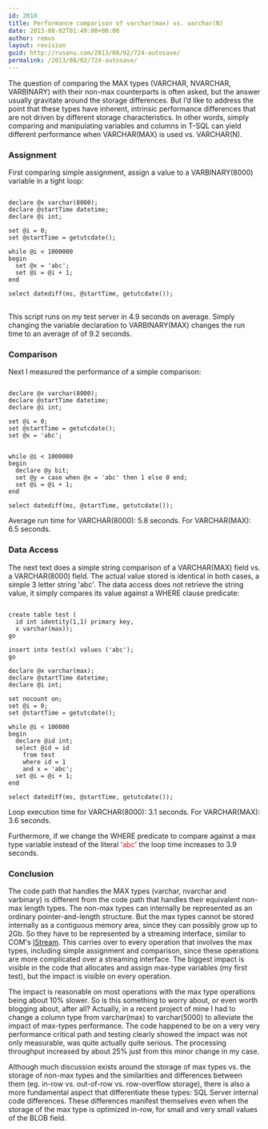 ```yaml
---
id: 2018
title: Performance comparison of varchar(max) vs. varchar(N)
date: 2013-08-02T01:49:00+00:00
author: remus
layout: revision
guid: http://rusanu.com/2013/08/02/724-autosave/
permalink: /2013/08/02/724-autosave/
---
```

The question of comparing the MAX types (VARCHAR, NVARCHAR, VARBINARY) with their non-max counterparts is often asked, but the answer usually gravitate around the storage differences. But I&#8217;d like to address the point that these types have inherent, intrinsic performance differences that are not driven by different storage characteristics. In other words, simply comparing and manipulating variables and columns in T-SQL can yield different performance when VARCHAR(MAX) is used vs. VARCHAR(N).

### Assignment

First comparing simple assignment, assign a value to a VARBINARY(8000) variable in a tight loop:

<pre><code class="prettyprint lang-sql">
declare @x varchar(8000);
declare @startTime datetime;
declare @i int;

set @i = 0;
set @startTime = getutcdate();

while @i &lt; 1000000
begin
  set @x = 'abc';
  set @i = @i + 1;
end

select datediff(ms, @startTime, getutcdate());
</code>
</pre>

This script runs on my test server in 4.9 seconds on average. Simply changing the variable declaration to VARBINARY(MAX) changes the run time to an average of of 9.2 seconds.

### Comparison

Next I measured the performance of a simple comparison:

<pre><code class="prettyprint lang-sql">
declare @x varchar(8000);
declare @startTime datetime;
declare @i int;

set @i = 0;
set @startTime = getutcdate();
set @x = 'abc';


while @i &lt; 1000000
begin
  declare @y bit;
  set @y = case when @x = 'abc' then 1 else 0 end;
  set @i = @i + 1;
end

select datediff(ms, @startTime, getutcdate());
</code></pre>

Average run time for VARCHAR(8000): 5.8 seconds. For VARCHAR(MAX): 6.5 seconds.

### Data Access

The next text does a simple string comparison of a VARCHAR(MAX) field vs. a VARCHAR(8000) field. The actual value stored is identical in both cases, a simple 3 letter string 'abc'. The data access does not retrieve the string value, it simply compares its value against a WHERE clause predicate:

<pre><code class="prettyprint lang-sql">
create table test (
  id int identity(1,1) primary key, 
  x varchar(max));
go

insert into test(x) values ('abc');
go

declare @x varchar(max);
declare @startTime datetime;
declare @i int;

set nocount on;
set @i = 0;
set @startTime = getutcdate();

while @i &lt; 100000
begin
  declare @id int;
  select @id = id 
    from test 
    where id = 1
    and x = 'abc';
  set @i = @i + 1;
end

select datediff(ms, @startTime, getutcdate());
</code></pre>

Loop execution time for VARCHAR(8000): 3.1 seconds. For VARCHAR(MAX): 3.6 seconds.

Furthermore, if we change the WHERE predicate to compare against a max type variable instead of the literal '<span style="color:red">abc</span>' the loop time increases to 3.9 seconds.

### Conclusion

The code path that handles the MAX types (varchar, nvarchar and varbinary) is different from the code path that handles their equivalent non-max length types. The non-max types can internally be represented as an ordinary pointer-and-length structure. But the max types cannot be stored internally as a contiguous memory area, since they can possibly grow up to 2Gb. So they have to be represented by a streaming interface, similar to COM's <a href="http://msdn.microsoft.com/en-us/library/aa380034%28VS.85%29.aspx" ref="nofollow" target="_blank">IStream</a>. This carries over to every operation that involves the max types, including simple assignment and comparison, since these operations are more complicated over a streaming interface. The biggest impact is visible in the code that allocates and assign max-type variables (my first test), but the impact is visible on every operation.

The impact is reasonable on most operations with the max type operations being about 10% slower. So is this something to worry about, or even worth blogging about, after all? Actually, in a recent project of mine I had to change a column type from varchar(max) to varchar(5000) to alleviate the impact of max-types performance. The code happened to be on a very very performance critical path and testing clearly showed the impact was not only measurable, was quite actually quite serious. The processing throughput increased by about 25% just from this minor change in my case.

Although much discussion exists around the storage of max types vs. the storage of non-max types and the similarities and differences between them (eg. in-row vs. out-of-row vs. row-overflow storage), there is also a more fundamental aspect that differentiate these types: SQL Server internal code differences. These differences manifest themselves even when the storage of the max type is optimized in-row, for small and very small values of the BLOB field.